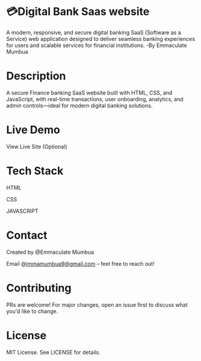 # 💳Digital Bank Saas website
A modern, responsive, and secure digital banking SaaS (Software as a Service) web application designed to deliver seamless banking experiences for users and scalable services for financial institutions.
-By Emmaculate Mumbua

# Description
A secure Finance banking SaaS website built with HTML, CSS, and JavaScript, with real-time transactions, user onboarding, analytics, and admin controls—ideal for modern digital banking solutions.

#  Live Demo
View Live Site (Optional)

#  Tech Stack
HTML

CSS

JAVASCRIPT

# Contact
Created by @Emmaculate Mumbua

Email @immamumbua9@gmail.com
– feel free to reach out!

# Contributing
PRs are welcome! For major changes, open an issue first to discuss what you'd like to change.

# License
MIT License. See LICENSE for details.
